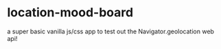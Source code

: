 # location-mood-board

a super basic vanilla js/css app to test out the Navigator.geolocation web api!
